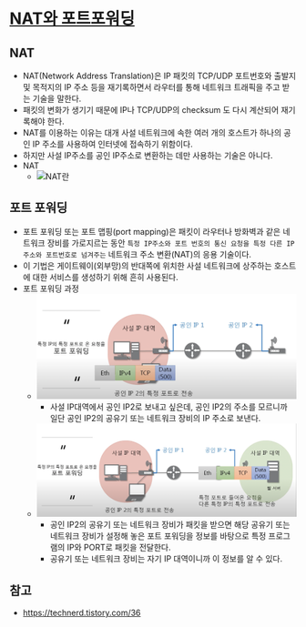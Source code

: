 # [NAT와 포트포워딩](https://www.youtube.com/watch?v=Qle5cfCcuEY&list=PL0d8NnikouEWcF1jJueLdjRIC4HsUlULi&index=26)

## NAT
- NAT(Network Address Translation)은 IP 패킷의 TCP/UDP 포트번호와 출발지 및 목적지의 IP 주소 등을 재기록하면서 라우터를 통해 네트워크 트래픽을 주고 받는 기술을 말한다.
- 패킷의 변화가 생기기 때문에 IP나 TCP/UDP의 checksum 도 다시 계산되어 재기록해야 한다.
- NAT를 이용하는 이유는 대개 사설 네트워크에 속한 여러 개의 호스트가 하나의 공인 IP 주소를 사용하여 인터넷에 접속하기 위함이다.
- 하지만 사설 IP주소를 공인 IP주소로 변환하는 데만 사용하는 기술은 아니다.
- NAT
  - ![NAT란](resources/images/NAT란.png)

## 포트 포워딩
- 포트 포워딩 또는 포트 맵핑(port mapping)은 패킷이 라우터나 방화벽과 같은 네트워크 장비를 가로지르는 동안 `특정 IP주소와 포트 번호의 통신 요청을 특정 다른 IP주소와 포트번호로 넘겨주는` 네트워크 주소 변환(NAT)의 응용
  기술이다.
- 이 기법은 게이트웨이(외부망)의 반대쪽에 위치한 사설 네트워크에 상주하는 호스트에 대한 서비스를 생성하기 위해 흔히 사용된다.
- 포트 포워딩 과정
  - ![](resources/images/포트포워딩_1.png)
    - 사설 IP대역에서 공인 IP2로 보내고 싶은데, 공인 IP2의 주소를 모르니까 일단 공인 IP2의 공유기 또는 네트워크 장비의 IP 주소로 보낸다.
  - ![](resources/images/포트포워딩_2.png)
    - 공인 IP2의 공유기 또는 네트워크 장비가 패킷을 받으면 해당 공유기 또는 네트워크 장비가 설정해 놓은 포트 포워딩을 정보를 바탕으로 특정 프로그램의 IP와 PORT로 패킷을 전달한다.
    - 공유기 또는 네트워크 장비는 자기 IP 대역이니까 이 정보를 알 수 있다.

## 참고
- https://technerd.tistory.com/36
